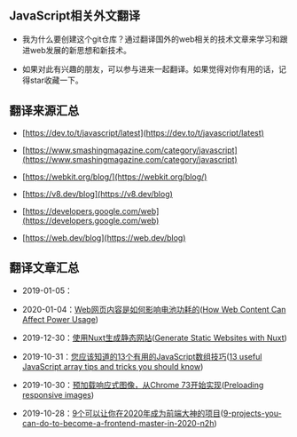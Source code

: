 ## JavaScript相关外文翻译

- 我为什么要创建这个git仓库？通过翻译国外的web相关的技术文章来学习和跟进web发展的新思想和新技术。

- 如果对此有兴趣的朋友，可以参与进来一起翻译。如果觉得对你有用的话，记得star收藏一下。

## 翻译来源汇总

- [https://dev.to/t/javascript/latest](https://dev.to/t/javascript/latest)

- [https://www.smashingmagazine.com/category/javascript](https://www.smashingmagazine.com/category/javascript)

- [https://webkit.org/blog/](https://webkit.org/blog/)

- [https://v8.dev/blog](https://v8.dev/blog)

- [https://developers.google.com/web](https://developers.google.com/web)

- [https://web.dev/blog](https://web.dev/blog)

## 翻译文章汇总

- 2019-01-05：[]([https://web.dev/off-main-thread/](https://web.dev/off-main-thread/))

- 2020-01-04：[Web网页内容是如何影响电池功耗的](./2020/05.%5B译%5DWeb网页内容是如何影响电池功耗的.md)([How Web Content Can Affect Power Usage](https://webkit.org/blog/8970/how-web-content-can-affect-power-usage/))

- 2019-12-30：[使用Nuxt生成静态网站](./2020/04.%5B译%5D使用Nuxt生成静态网站.md)([Generate Static Websites with Nuxt](https://dev.to/aumayeung/generate-static-websites-with-nuxt-1ia1))

- 2019-10-31：[您应该知道的13个有用的JavaScript数组技巧](./2019/03.%5B译%5D您应该知道的13个有用的JavaScript数组技巧.md)([13 useful JavaScript array tips and tricks you should know](https://dev.to/duomly/13-useful-javascript-array-tips-and-tricks-you-should-know-2jfo))

- 2019-10-30：[预加载响应式图像，从Chrome 73开始实现](./2019/02.%5B译%5D预加载响应式图像，从Chrome%2073开始实现.md)([Preloading responsive images](https://web.dev/preload-responsive-images/))

- 2019-10-28：[9个可以让你在2020年成为前端大神的项目](2019/01.[译]9个可以让你在2020年成为前端大神的项目.md)([9-projects-you-can-do-to-become-a-frontend-master-in-2020-n2h](https://dev.to/simonholdorf/9-projects-you-can-do-to-become-a-frontend-master-in-2020-n2h))
